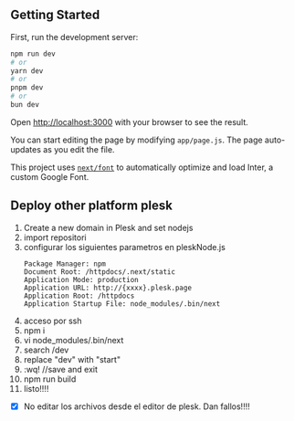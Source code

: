 ## Getting Started

First, run the development server:

```bash
npm run dev
# or
yarn dev
# or
pnpm dev
# or
bun dev
```

Open [http://localhost:3000](http://localhost:3000) with your browser to see the result.

You can start editing the page by modifying `app/page.js`. The page auto-updates as you edit the file.

This project uses [`next/font`](https://nextjs.org/docs/basic-features/font-optimization) to automatically optimize and load Inter, a custom Google Font.


## Deploy other platform plesk

1. Create a new domain in Plesk and set nodejs
2. import repositori
3. configurar los siguientes parametros en pleskNode.js 
   ```Version: node v21.7.1
   Package Manager: npm  
   Document Root: /httpdocs/.next/static    
   Application Mode: production
   Application URL: http://{xxxx}.plesk.page
   Application Root: /httpdocs 
   Application Startup File: node_modules/.bin/next
   ```
4. acceso por ssh
5. npm i
6. vi node_modules/.bin/next
7. search /dev
8. replace "dev" with "start"
9. :wq! //save and exit
10. npm run build
11. listo!!!!  

- [x] No editar los archivos desde el editor de plesk.  Dan fallos!!!!

